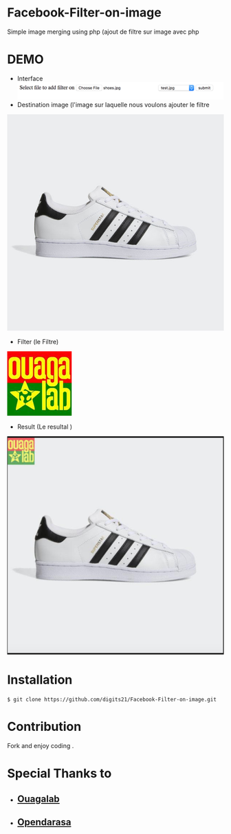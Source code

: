 # Facebook-Filter-on-image
Simple image merging using php (ajout de filtre sur image avec php 

# DEMO
-  Interface 
 ![alt-text](images/interface.png)
- Destination image (l'image sur laquelle nous voulons ajouter le filtre

 ![alt-text](images/shoes.jpg)
 
 - Filter (le Filtre)
 
 ![alt-tex](filters/ouagalab.jpg)
 
 - Result (Le resultal )
 
 ![alt-text](images/result.png)
 
 # Installation
 
 `$ git clone https://github.com/digits21/Facebook-Filter-on-image.git`
 
 
 
 # Contribution 
 
 Fork and enjoy coding .
 
 # Special Thanks to 
 - ## [Ouagalab](https://www.fablabs.io/labs/ouagalab)
 
 - ## [Opendarasa](https:://www.opendarasa.com)
